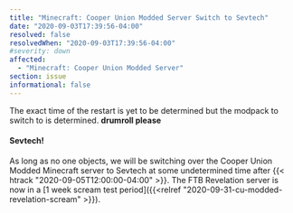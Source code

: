 ```yaml
---
title: "Minecraft: Cooper Union Modded Server Switch to Sevtech"
date: "2020-09-03T17:39:56-04:00"
resolved: false
resolvedWhen: "2020-09-03T17:39:56-04:00"
#severity: down
affected:
  - "Minecraft: Cooper Union Modded Server"
section: issue
informational: false
---
```


The exact time of the restart is yet to be determined but the modpack to switch to is determined. **drumroll please**

#### Sevtech!

As long as no one objects, we will be switching over the Cooper Union Modded Minecraft server to Sevtech at some undetermined time after {{< htrack "2020-09-05T12:00:00-04:00" >}}. The FTB Revelation server is now in a [1 week scream test period]({{<relref "2020-09-31-cu-modded-revelation-scream" >}}).

